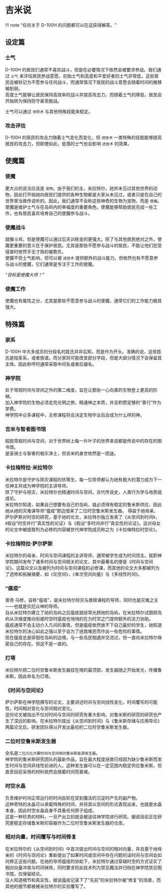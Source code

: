 # 吉米说
!!! note "任何关于 D-100H 的问题都可以在这获得解答。"

## 设定篇

### 士气
D-100H 的居民们通常不喜欢战斗，但是在必要情况下依然会被要求参战。我们通过 `士气` 来评估居民参战意愿。初始士气和高度和平爱好者的士气非常低，这些居民会被标记为不愿参与任何战斗，而通常情况下居民的战斗意愿会随着时间的推移被削弱。  
高度士气能够让居民保持高效率的战斗并提高攻击力，而随着士气的降低，居民会开始转为保持防守甚至脱战。

士气可以通过 `领导术` 与其他特殊技能来稳定。

### 攻击评估
D-100H 的居民的攻击力随着士气变化而变化，但 `进技术` 一类特殊的技能能够提高居民的攻击力，但即便如此，低落的士气也会影响 `进技术` 的效果。

## 使魔篇

### 使魔
更大众的说法应该是 `宠物`。由于我们的主，米拉特尔，祂并未见过其他世界的动物，因此打开始祂向居民们提供的各种生物都是大家从未见过，或者只是在自己的世界里当做传说听的。因此，我们通常不会称这些神奇的生物为宠物，而是 `使魔`。  
使魔是维护士气与在岛屿内的幸福度的重要角色。使魔能够帮助居民完成一些工作，也有居民喜欢培育自己的使魔参与战斗。

### 使魔战斗
就像斗鸡，但是使魔可以通过后天训练变的更强大。除了与其他居民绝对之外，使魔更重要的意义在于保护居民。尤其是那些不愿参与战斗的居民，不能让他们在受侵害时依然手无寸铁的被欺负。  
使魔不受士气影响，但可以被 `进技术` 提供额外的战斗能力。但依然也有不愿意参与战斗的使魔，它们通常是专注于工作的使魔。

*“目标是使魔大师！”*

### 使魔工作
使魔也有属性之分，尤其是那些不愿意参与战斗的使魔，通常它们的工作能力极其强大。  


## 特殊篇

### 家系
D-100H 中大多成员的分段名的姓氏并非后知，而是作为开头。准确的说，这些姓氏是指家系，或者族谱。而分家则可能改变部分字段，但是大部分情况下会保留其主体。因此称呼时通常采取中间名或者后缀名。

### 神学院
处于常规时间与空间之外的第二维度，旨在让那些一心向善的生物登上更高的阶梯。  
加入神学院的生物必须走完光明之旅，精通神之本质，并且积攒足够的“善行”作为学费。  
神学院中众多课程中，主修课程将会决定生物毕业后会成为什么样的神。

### 吉米与智者图书馆
超脱常规时间与空间，对于世界树上每一片叶子的世界来说都是传说中的存在的图书馆。  
是圣骑士与智者的极乐净土，但吉米的身世依然是一团迷。

### 卡拉梅特拉·米拉特尔
米拉特尔是守护与除灾课程的优等生，每一位导师都认为祂有极大的潜力成为下一任神主并成为神学院的主讲导师。  
除了守护与除灾，米拉特尔也精通时间与空间，古代传说史，人类行为学与地质组成论。  
米拉特尔知道，如果自己想要有自己的岛屿，就必须得有稳定的鲁米斯供应，因此祂从祂的灾难课导师“瘟疫”那边借来了二位时空鲁米斯发生器。
得益于祂母亲，萨尔萨斯对时空的研究，基于祂的论文，米拉特尔独立发表了《从空间到时间》，《假设“时空并行”真实性的论证》与《假设“多时间并行”真实性的论证》。这对母女的论文中被提取列为必修的内容被世代神学院成员称之为《卡拉梅特拉时空论》。

### 卡拉梅特拉·萨尔萨斯
米拉特尔的母亲，时间与空间课程的主讲导师，通常被学生成为时间领主。就职神学院期间发布了诸多时间与空间相关的论文，其中最著名的便是《时间与空间论》。这篇论文以及被列为时间与空间课程的必修课，而其他的论文大多都被列为了选修和拓展摘要，如《论空间》，《单次空间向量》与《多线性时间》。  


### “瘟疫”
普奇·马修，自称“瘟疫”，是米拉特尔除灾与救赎课程的导师，同时也是灾难之主——也就是灾厄众神的导师。  
自从米拉特尔建立了祂的岛屿之后瘟疫就经常光顾祂的岛屿，在米拉特尔试图把岛屿从次维度推向衔接时空时瘟疫也悄悄的在为时空之门提供额外的法力协助。  
瘟疫通常不会主动介入凡间的事情，但是瘟疫依然放不下自己最好的学生，祂知道米拉特尔的决心如此之强以至于会为了拯救难民而作出一些危险的事情。  
现在瘟疫总是徘徊在岛屿的边境，与一些岛民相遇并交流过，但一直向米拉特尔保密自己的存在。但这不是一直的。

### 灯塔
米拉特尔把二位时空鲁米斯发生器挂在塔的最顶部，发生器随之开始发光，传播鲁米斯。因此命名为灯塔。

### 《时间与空间论》
萨尔萨斯在神学院撰写的论文，主要讲述时间与空间线性变化，时间覆写的可能性，时间相对变化与空间相对变化。  
这份论文被指出不仅对时间与空间的研究有重大影响，对鲁米斯的研究的研究也产生了深远的影响。在米拉特尔提出《从空间到时间》与《鲁米斯存储与应用导论》两篇论文后，研发团队得以开发出最初的二位时空鲁米斯发生器。  

### 二位时空鲁米斯发生器
全名是`二位元化次要时间与空间相对鲁米斯能源发生器`。  
神学院的鲁米斯研究团队的最新作品，旨在最大程度拯救已经因为缺少鲁米斯而发生时间与空间非线性前进的人。这种发生器可以在一定范围内稳定供应鲁米斯，但直至目前采用的材料依然会随着时间而衰竭。

### 时空水晶
负责维护时间正常运行的时间齿轮在受到魔法的沉淀时产生的副产物。  
这种奇特的水晶可以承载特殊的时间，并将其以空间的形式表现出来，也就是水晶本身。因此时空水晶自身不具备任何原子组成。  
这是一种珍贵的材料，一旦产出立刻就会被送往神学院进行研究。据说目前正在研究更稳定存储鲁米斯的容器作为二位时空鲁米斯发生器的仓库。

### 相对向量，时间覆写与时间修复
在米拉特尔的《从空间到时间》中首次提出时间与空间的相对向量，并且基于祂母亲的《时间与空间论》重新提出了如果时间或空间中存在问题的话时间与空间会如何修正这些问题。在祂的导师瘟疫的协助下，米拉特尔通过穿越时空的方式证实了相对向量冲突与时间抹除，同时要求将此技术列为禁忌魔法并归档在神学院禁忌图书馆，仅保留结论。  
没人知道细节和真实性，据说瘟疫记录下了“先前”的米拉特尔被“修复”的场景，而其他的细节都被被米拉特尔的实验覆写了。
